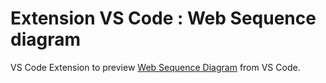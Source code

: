 # Extension VS Code : Web Sequence diagram

VS Code Extension to preview [Web Sequence Diagram](https://www.websequencediagrams.com) from VS Code.
